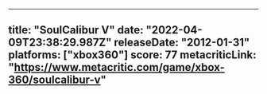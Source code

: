 
---
title: "SoulCalibur V"
date: "2022-04-09T23:38:29.987Z"
releaseDate: "2012-01-31"
platforms: ["xbox360"]
score: 77
metacriticLink: "https://www.metacritic.com/game/xbox-360/soulcalibur-v"
---
